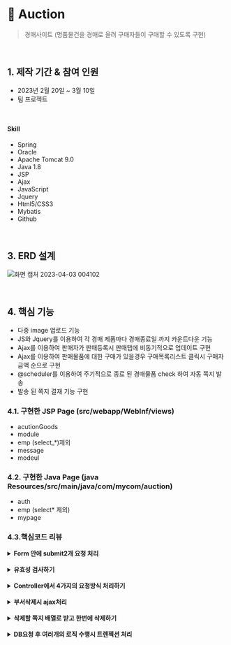 # :pushpin: Auction
> 경매사이트 (명품물건을 경매로 올려 구매자들이 구매할 수 있도록 구현)

</br>

## 1. 제작 기간 & 참여 인원
- 2023년 2월 20일 ~ 3월 10일
- 팀 프로젝트

</br>

#### Skill 
  - Spring
  - Oracle
  - Apache Tomcat 9.0
  - Java 1.8
  - JSP
  - Ajax
  - JavaScript
  - Jquery
  - Html5/CSS3
  - Mybatis
  - Github

</br>

## 3. ERD 설계
![화면 캡처 2023-04-03 004102](https://user-images.githubusercontent.com/116694081/230029046-470154ec-6da6-4f07-b1bf-5f8a4e00e886.png)

</br>
  
## 4. 핵심 기능
- 다중 image 업로드 기능
- JS와 Jquery를 이용하여 각 경매 제품마다 경매종료일 까지 카운트다운 기능
- Ajax를 이용하여 판매자가 판매등록시 판매탭에 비동기적으로 업데이트 구현
- Ajax를 이용하여 판매물품에 대한 구매가 있을경우 구매목록리스트 클릭시 구매자 금액 순으로 구현
- @scheduler를 이용하여 주기적으로 종료 된 경매물품 check 하여 자동 쪽지 발송
- 발송 된 쪽지 결재 기능 구현

### 4.1. 구현한 JSP Page (src/webapp/WebInf/views)
- acutionGoods
- module
- emp (select_*)제외
- message
- modeul

### 4.2. 구현한 Java Page (java Resources/src/main/java/com/mycom/auction)
- auth
- emp (select* 제외)
- mypage


### 4.3.핵심코드 리뷰
<details>
<summary><b>Form 안에 submit2개 요청 처리</b></summary>
<div markdown="1">
  
##### 4.2.1 JSP에서 1개의 form태그에서 2개의 submit 버튼으로 보내기
![2개 submit jsp](https://user-images.githubusercontent.com/116694081/230015412-643b9691-2b00-4f9e-b9a1-1354c6702f83.png)

##### 4.2.1 Controller에서 1개의 form태그에서 2개의 submit 버튼 구분하기
![2개 submit con](https://user-images.githubusercontent.com/116694081/230015245-c1e98b03-981c-4e1d-b6bc-79723c2dbd8e.png)
  
</div>
</details>

</br>

<details>
<summary><b>유효성 검사하기</b></summary>
<div markdown="1">
  
##### 4.2.2 html에서의 유효성검사
![html에서의 유효성검사](https://user-images.githubusercontent.com/116694081/230015658-fc6d5469-b55c-45e5-8856-96b6a234842a.png)

##### 4.2.2 script에서의 유효성 검사
![script에서의 유효성 검사](https://user-images.githubusercontent.com/116694081/230015830-7010ab6b-b119-47af-9615-f36081638e7b.png)
  
##### 4.2.2 Java에서의 유효성 검사
![자바에서의 유효성 검사](https://user-images.githubusercontent.com/116694081/230016153-2583b369-eedb-4e65-b298-29f1b2250e2e.png)
  
</div>
</details>

</br>

<details>
<summary><b>Controller에서 4가지의 요청방식 처리하기</b></summary>
<div markdown="1">
  
##### 4.2.3 Controller에서 4가지의 요청리처리
![접근방식에 따라 처리하기 (처음, 사원조회, 삭제하기, 조회)](https://user-images.githubusercontent.com/116694081/230016198-042fbcfd-eabf-4296-a194-bc0e965c3549.png)
  
</div>
</details>

</br>

<details>
<summary><b>부서삭제시 ajax처리</b></summary>
<div markdown="1">
  
##### 4.2.4 JSP Ajax처
![부서삭제시 ajax처리](https://user-images.githubusercontent.com/116694081/230016017-d26510e5-e6bf-459d-95eb-6920e13c938b.png)

</div>
</details>

</br>

<details>
<summary><b>삭제할 쪽지 배열로 받고 한번에 삭제하기</b></summary>
<div markdown="1">
  
##### 4.2.5 Controller에서 배열요청 처리
![삭제할 쪽지 배열로 받고 한번에 삭제하기](https://user-images.githubusercontent.com/116694081/230015949-a682e3d7-5c55-472c-be31-c52d13357eb4.png)
  
</div>
</details>

</br>

<details>
<summary><b>DB요청 후 여러개의 로직 수행시 트렌젝션 처리</b></summary>
<div markdown="1">
  
##### 4.2.6 DB 접근 처리시 트렌젝션 처리
![여러개의 DB 접근 처리시 트렌젝션 처리](https://user-images.githubusercontent.com/116694081/230016076-93bb0d50-2f82-47c5-b0e4-ecb14b2a39a0.png)
  
</div>
</details>
